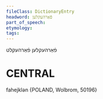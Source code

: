 ```yaml
---
fileClass: DictionaryEntry
headword: פֿאַרהעקלען
part_of_speech: 
etymology: 
tags: 
---
```

פֿאַרהעקלען
פֿאַרהעקלט

CENTRAL
========

fahejklən {POLAND, Wolbrom, 50196}